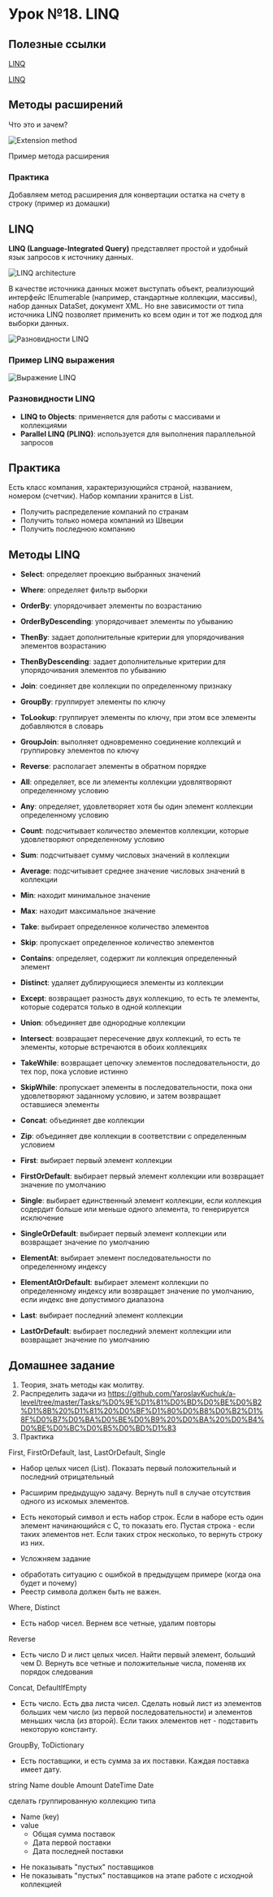 # Урок №18. LINQ

## Полезные ссылки

[LINQ](https://metanit.com/sharp/tutorial/15.1.php)

[LINQ](https://msdn.microsoft.com/ru-ru/library/bb397676(v=vs.120).aspx)

## Методы расширений

Что это и зачем?

![Extension method](/Module-3/images/extension-example.png)

Пример метода расширения

### Практика

Добавляем метод расширения для конвертации остатка на счету в строку (пример из домашки)


## LINQ

**LINQ (Language-Integrated Query)** представляет простой и удобный язык запросов к источнику данных. 

![LINQ architecture](/Module-3/images/linq-architecture.png)

В качестве источника данных может выступать объект, реализующий интерфейс IEnumerable (например, стандартные 
коллекции, массивы), набор данных DataSet, документ XML. Но вне зависимости от типа источника LINQ 
позволяет применить ко всем один и тот же подход для выборки данных.

![Разновидности LINQ](/Module-3/images/linq.png)

### Пример LINQ выражения

![Выражение LINQ](/Module-3/images/linq-statement.png)

### Разновидности LINQ

* **LINQ to Objects**: применяется для работы с массивами и коллекциями
* **Parallel LINQ (PLINQ)**: используется для выполнения параллельной запросов

## Практика

Есть класс компания, характеризующийся страной, названием, номером (счетчик). Набор компании хранится в 
List<Company>.

* Получить распределение компаний по странам
* Получить только номера компаний из Швеции
* Получить последнюю компанию

## Методы LINQ

* **Select**: определяет проекцию выбранных значений

* **Where**: определяет фильтр выборки

* **OrderBy**: упорядочивает элементы по возрастанию

* **OrderByDescending**: упорядочивает элементы по убыванию

* **ThenBy**: задает дополнительные критерии для упорядочивания элементов возрастанию

* **ThenByDescending**: задает дополнительные критерии для упорядочивания элементов по убыванию

* **Join**: соединяет две коллекции по определенному признаку

* **GroupBy**: группирует элементы по ключу

* **ToLookup**: группирует элементы по ключу, при этом все элементы добавляются в словарь

* **GroupJoin**: выполняет одновременно соединение коллекций и группировку элементов по ключу

* **Reverse**: располагает элементы в обратном порядке

* **All**: определяет, все ли элементы коллекции удовлятворяют определенному условию

* **Any**: определяет, удовлетворяет хотя бы один элемент коллекции определенному условию

* **Count**: подсчитывает количество элементов коллекции, которые удовлетворяют определенному условию

* **Sum**: подсчитывает сумму числовых значений в коллекции 

* **Average**: подсчитывает cреднее значение числовых значений в коллекции

* **Min**: находит минимальное значение

* **Max**: находит максимальное значение

* **Take**: выбирает определенное количество элементов

* **Skip**: пропускает определенное количество элементов

* **Contains**: определяет, содержит ли коллекция определенный элемент

* **Distinct**: удаляет дублирующиеся элементы из коллекции

* **Except**: возвращает разность двух коллекцию, то есть те элементы, которые содератся только в одной коллекции

* **Union**: объединяет две однородные коллекции

* **Intersect**: возвращает пересечение двух коллекций, то есть те элементы, которые встречаются в обоих коллекциях

* **TakeWhile**: возвращает цепочку элементов последовательности, до тех пор, пока условие истинно

* **SkipWhile**: пропускает элементы в последовательности, пока они удовлетворяют заданному условию, и затем возвращает оставшиеся элементы

* **Concat**: объединяет две коллекции

* **Zip**: объединяет две коллекции в соответствии с определенным условием

* **First**: выбирает первый элемент коллекции

* **FirstOrDefault**: выбирает первый элемент коллекции или возвращает значение по умолчанию

* **Single**: выбирает единственный элемент коллекции, если коллекция содердит больше или меньше одного элемента, то генерируется исключение

* **SingleOrDefault**: выбирает первый элемент коллекции или возвращает значение по умолчанию

* **ElementAt**: выбирает элемент последовательности по определенному индексу

* **ElementAtOrDefault**: выбирает элемент коллекции по определенному индексу или возвращает значение по умолчанию, если индекс вне допустимого диапазона

* **Last**: выбирает последний элемент коллекции

* **LastOrDefault**: выбирает последний элемент коллекции или возвращает значение по умолчанию

## Домашнее задание

1. Теория, знать методы как молитву.
2. Распределить задачи из https://github.com/YaroslavKuchuk/a-level/tree/master/Tasks/%D0%9E%D1%81%D0%BD%D0%BE%D0%B2%D1%8B%20%D1%81%20%D0%BF%D1%80%D0%B8%D0%B2%D1%8F%D0%B7%D0%BA%D0%BE%D0%B9%20%D0%BA%20%D0%B4%D0%BE%D0%BC%D0%B5%D0%BD%D1%83
3. Практика

First, FirstOrDefault, last, LastOrDefault, Single

* Набор целых чисел (List). Показать первый положительный и последний отрицательный

* Расширим предыдущую задачу. Вернуть null в случае отсутствия одного из искомых элементов.

* Есть некоторый символ и есть набор строк. Если в наборе есть один элемент начинающийся с С, то показать его. Пустая строка - если таких элементов нет. Если таких строк несколько, то вернуть строку из них.

* Усложняем задание

- обработать ситуацию с ошибкой в предыдущем примере (когда она будет и почему)
- Реестр символа должен быть не важен.

Where, Distinct

* Есть набор чисел. Вернем все четные, удалим повторы

Reverse

* Есть число D и лист целых чисел. Найти первый элемент, больший чем D. Вернуть все четные и положительные числа, поменяв их порядок следования

Concat, DefaultIfEmpty

* Есть число. Есть два листа чисел. Сделать новый лист из элементов больших чем число (из первой последовательности) и элементов меньших числа (из второй). Если таких элементов нет - подставить некоторую константу.

GroupBy, ToDictionary

* Есть поставщики, и есть сумма за их поставки. Каждая поставка имеет дату.

string Name
double Amount
DateTime Date

сделать группированную коллекцию типа

- Name (key)
- value
   - Общая сумма поставок
   - Дата первой поставки
   - Дата последней поставки

* Не показывать "пустых" поставщиков
* Не показывать "пустых" поставщиков на этапе работе с исходной коллекцией